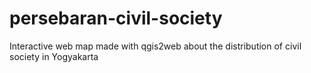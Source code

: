 # persebaran-civil-society
Interactive web map made with qgis2web about the distribution of civil society in Yogyakarta
